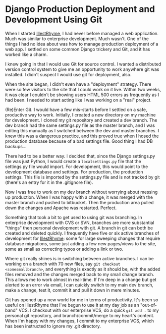 # Django Production Deployment and Development Using Git


When I started [IllestRhyme](http://www.illestrhyme.com), I had never before managed a web application. Much was similar to enterprise development. Much wasn't. One of the things I had no idea about was how to manage production deployment of a web app. I settled on some common Django trickery and Git, and it has worked like a charm.

<!--more-->
I knew going in that I would use Git for source control. I wanted a distributed version control system to give me an opportunity to work anywhere git was installed. I didn't suspect I would use git for deployment, also. 

When the site began, I didn't even have a "deployment" strategy. There were so few visitors to the site that I could work on it live. Within two weeks, it was clear I couldn't be showing users HTML 500 errors as frequently as I had been. I needed to start acting like I was working on a "real" project.

(Re)Enter Git. <!-- more -->I would have a few mis-starts before I settled on a safe, productive way to work. Initially, I created a new directory on my machine for development. I cloned my git repository and created a dev branch. The dev branch had the same settings.py file as the master branch, and I was editing this manually as I switched between the dev and master branches. I knew this was a dangerous practice, and this proved true when I hosed the production database because of a bad settings file. Good thing I had DB backups... 

There had to be a better way. I decided that, since the Django settings.py file was just Python, I would create a `localsettings.py` file that the settings.py file would import. For development, this would point to the development database and settings. For production, the production settings. This file is imported by the settings.py file and is not tracked by git (there's an entry for it in the .gitignore file).

Now I was free to work on my dev branch without worrying about messing up production. When I was happy with a change, it was merged with the master branch and pushed to bitbucket. Then the production area pulled down the changes and Apache was restarted. Perfect.

Something that took a bit to get used to using git was branching. In enterprise development with CVS or SVN, branches are more substantial "things" then personal development with git. A branch in git can both be created and deleted quickly. I frequently have five or six active branches of development for [IllestRhyme](http://www.illestrhyme.com): some for large sweeping changes that require database migrations, some just adding a few new pages/views to the site, some as small as correcting typos or adding a link or two. 

Where git really shines is in switching between active branches. I can be working on a branch with 70 new files, say `git checkout <somesmallbranch>`, and everything is exactly as it should be, with the added files removed and the changes merged back to my small change branch. This allows me to work almost in real-time. If I'm deep in a change but get alerted to an error via email, I can quickly switch to my main dev branch, make a change, test it, commit it and pull it down in mere minutes.

Git has opened up a new world for me in terms of productivity. It's been so useful on IllestRhyme that I've begun to use it at my day job as an "out-of-band" VCS. I checkout with our enterprise VCS, do a quick `git add .` to my personal git repository, and branch/commit/merge to my heart's content. When I'm happy with my changes, I commit to my enterprise VCS, which has been instructed to ignore my .git directory. 
